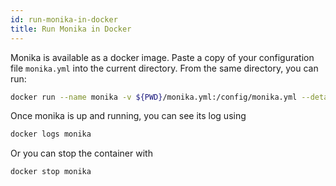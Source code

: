 ```yaml
---
id: run-monika-in-docker
title: Run Monika in Docker
---
```


Monika is available as a docker image. Paste a copy of your configuration file `monika.yml` into the current directory.
From the same directory, you can run:

```bash
docker run --name monika -v ${PWD}/monika.yml:/config/monika.yml --detach hyperjump/monika:latest
```

Once monika is up and running, you can see its log using

```bash
docker logs monika
```

Or you can stop the container with

```bash
docker stop monika
```
